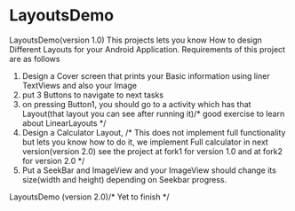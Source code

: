 # LayoutsDemo 

LayoutsDemo(version 1.0)
This projects lets you know How to design Different Layouts for your Android Application.
Requirements of this project are as follows
1. Design a Cover screen that prints your Basic information using liner TextViews and also your Image
2. put 3 Buttons to navigate to next tasks
3. on pressing Button1, you should go to a activity which has that Layout(that layout you can see after running it)/*
good exercise to learn about LinearLayouts */ 
4. Design a Calculator Layout, /* This does not implement full functionality but lets you know how to do it, we implement 
Full calculator in next version(version 2.0)
see the project at fork1 for version 1.0 and
at fork2 for version 2.0 */
5. Put a SeekBar and ImageView and your ImageView should change its size(width and height) depending on Seekbar progress.

LayoutsDemo (version 2.0)/* Yet to finish */
